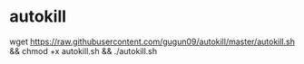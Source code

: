 # autokill

wget https://raw.githubusercontent.com/gugun09/autokill/master/autokill.sh && chmod +x autokill.sh && ./autokill.sh
